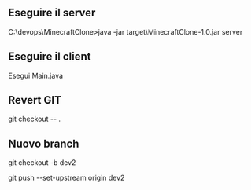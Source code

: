## Eseguire il server

C:\devops\MinecraftClone>java -jar target\MinecraftClone-1.0.jar server

## Eseguire il client

Esegui Main.java

## Revert GIT

git checkout -- .

## Nuovo branch

git checkout -b dev2

git push --set-upstream origin dev2